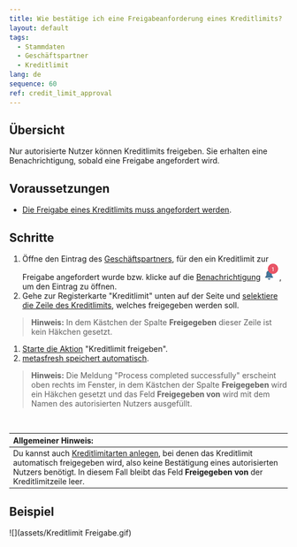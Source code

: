 ```yaml
---
title: Wie bestätige ich eine Freigabeanforderung eines Kreditlimits?
layout: default
tags:
  - Stammdaten
  - Geschäftspartner
  - Kreditlimit
lang: de
sequence: 60
ref: credit_limit_approval
---
```


## Übersicht
Nur autorisierte Nutzer können Kreditlimits freigeben. Sie erhalten eine Benachrichtigung, sobald eine Freigabe angefordert wird.

## Voraussetzungen
- [Die Freigabe eines Kreditlimits muss angefordert werden](Kreditlimit_Freigabe_anfordern).

## Schritte
1. Öffne den Eintrag des [Geschäftspartners](Menu), für den ein Kreditlimit zur Freigabe angefordert wurde bzw. klicke auf die [Benachrichtigung](Benachrichtigungsarten) ![](assets/NotificationBell_WebUI.png), um den Eintrag zu öffnen.
1. Gehe zur Registerkarte "Kreditlimit" unten auf der Seite und [selektiere die Zeile des Kreditlimits](AuswahlBelege), welches freigegeben werden soll.
 >**Hinweis:** In dem Kästchen der Spalte **Freigegeben** dieser Zeile ist kein Häkchen gesetzt.

1. [Starte die Aktion](AktionStarten) "Kreditlimit freigeben".
1. [metasfresh speichert automatisch](Speicheranzeige).
 >**Hinweis:** Die Meldung "Process completed successfully" erscheint oben rechts im Fenster, in dem Kästchen der Spalte **Freigegeben** wird ein Häkchen gesetzt und das Feld **Freigegeben von** wird mit dem Namen des autorisierten Nutzers ausgefüllt.

<br>

| **Allgemeiner Hinweis:** |
| :--- |
| Du kannst auch [Kreditlimitarten anlegen](Kreditlimitart_anlegen), bei denen das Kreditlimit automatisch freigegeben wird, also keine Bestätigung eines autorisierten Nutzers benötigt. In diesem Fall bleibt das Feld **Freigegeben von** der Kreditlimitzeile leer. |

## Beispiel
![](assets/Kreditlimit Freigabe.gif)
